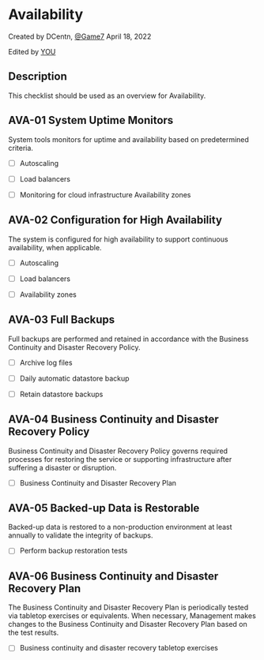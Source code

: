 # Availability
Created by DCentn, [@Game7](https://game7.io/)
April 18, 2022

Edited by [YOU](#)

## Description
This checklist should be used as an overview for Availability. 

## AVA-01 System Uptime Monitors 
System tools monitors for uptime and availability based on predetermined criteria.

- [ ] Autoscaling

- [ ] Load balancers

- [ ] Monitoring for cloud infrastructure Availability zones

## AVA-02 Configuration for High Availability
The system is configured for high availability to support continuous availability, when applicable.

- [ ] Autoscaling

- [ ] Load balancers

- [ ] Availability zones

## AVA-03 Full Backups
Full backups are performed and retained in accordance with the Business Continuity and Disaster Recovery Policy.

- [ ] Archive log files

- [ ] Daily automatic datastore backup

- [ ] Retain datastore backups

## AVA-04 Business Continuity and Disaster Recovery Policy
Business Continuity and Disaster Recovery Policy governs required processes for restoring the service or supporting infrastructure after suffering a disaster or disruption.

- [ ] Business Continuity and Disaster Recovery Plan

## AVA-05 Backed-up Data is Restorable
Backed-up data is restored to a non-production environment at least annually to validate the integrity of backups.

- [ ] Perform backup restoration tests

## AVA-06 Business Continuity and Disaster Recovery Plan
The Business Continuity and Disaster Recovery Plan is periodically tested via tabletop exercises or equivalents. When necessary, Management makes changes to the Business Continuity and Disaster Recovery Plan based on the test results.

- [ ] Business continuity and disaster recovery tabletop exercises
